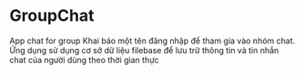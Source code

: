 # GroupChat
App chat for group
Khai báo một tên đăng nhập để tham gia vào nhóm chat.
Ứng dụng sử dụng cơ sở dữ liệu filebase để lưu trữ thông tin và tin nhắn chat của người dùng theo thời gian thực
